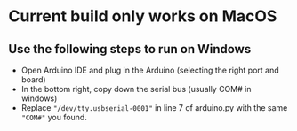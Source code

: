# Current build only works on MacOS

## Use the following steps to run on Windows

- Open Arduino IDE and plug in the Arduino (selecting the right port and board)
- In the bottom right, copy down the serial bus (usually COM# in windows)
- Replace `"/dev/tty.usbserial-0001"` in line 7 of arduino.py with the same `"COM#"` you found.
